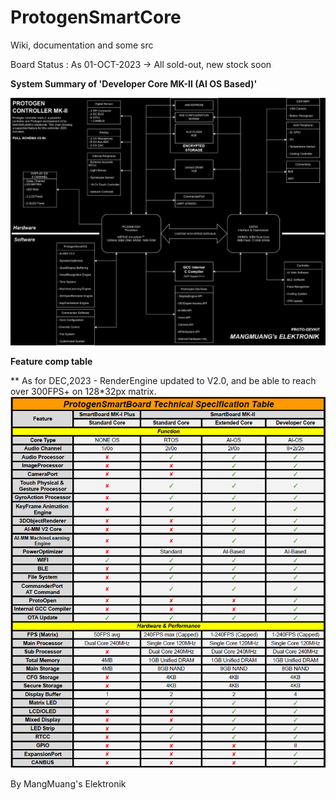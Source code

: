 # ProtogenSmartCore
Wiki, documentation and some src

Board Status : As 01-OCT-2023 -> All sold-out, new stock soon

**System Summary of 'Developer Core MK-II (AI OS Based)'**

![alt text](https://github.com/MangMuang/ProtogenSmartCore/blob/main/Image/ProtogenSmartBoardV2.0ba_inv.png?raw=true)


**Feature comp table**

** As for DEC,2023 - RenderEngine updated to V2.0, and be able to reach over 300FPS+ on 128*32px matrix.
![alt text](https://github.com/MangMuang/ProtogenSmartCore/blob/main/Image/CompTable_v1.png?raw=true)

By MangMuang's Elektronik
